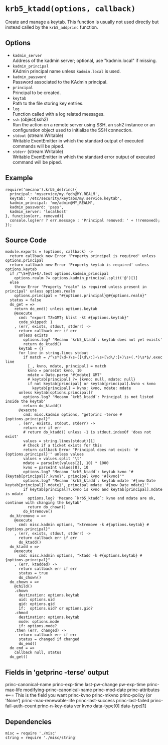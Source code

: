 
# `krb5_ktadd(options, callback)`

Create and manage a keytab. This function is usually not used directly but instead
called by the `krb5_addprinc` function.   

## Options

*   `kadmin_server`   
    Address of the kadmin server; optional, use "kadmin.local" if missing.   
*   `kadmin_principal`   
    KAdmin principal name unless `kadmin.local` is used.   
*   `kadmin_password`   
    Password associated to the KAdmin principal.   
*   `principal`   
    Principal to be created.   
*   `keytab`   
    Path to the file storing key entries.   
*   `log`   
    Function called with a log related messages.   
*   `ssh` (object|ssh2)   
    Run the action on a remote server using SSH, an ssh2 instance or an
    configuration object used to initialize the SSH connection.   
*   `stdout` (stream.Writable)   
    Writable EventEmitter in which the standard output of executed commands will
    be piped.   
*   `stderr` (stream.Writable)   
    Writable EventEmitter in which the standard error output of executed command
    will be piped.   

## Example

```
require('mecano').krb5_delrinc({
  principal: 'myservice/my.fqdn@MY.REALM',
  keytab: '/etc/security/keytabs/my.service.keytab',
  kadmin_principal: 'me/admin@MY_REALM',
  kadmin_password: 'pass',
  kadmin_server: 'localhost'
}, function(err, removed){
  console.log(err ? err.message : 'Principal removed: ' + !!removed);
});
```

## Source Code

    module.exports = (options, callback) ->
      return callback new Error 'Property principal is required' unless options.principal
      return callback new Error 'Property keytab is required' unless options.keytab
      if /^\S+@\S+$/.test options.kadmin_principal
        options.realm ?= options.kadmin_principal.split('@')[1]
      else
        throw Error 'Property "realm" is required unless present in principal' unless options.realm
        options.principal = "#{options.principal}@#{options.realm}"
      status = false
      do_get = =>
        return do_end() unless options.keytab
        @execute
          cmd: "export TZ=GMT; klist -kt #{options.keytab}"
          code_skipped: 1
        , (err, exists, stdout, stderr) ->
          return callback err if err
          unless exists
            options.log? 'Mecano `krb5_ktadd`: keytab does not yet exists'
            return do_ktadd() 
          keytab = {}
          for line in string.lines stdout
            if match = /^\s*(\d+)\s+([\d\/:]+\s+[\d\/:]+)\s+(.*)\s*$/.exec line
              [_, kvno, mdate, principal] = match
              kvno = parseInt kvno, 10
              mdate = Date.parse "#{mdate} GMT"
              # keytab[principal] ?= {kvno: null, mdate: null}
              if not keytab[principal] or keytab[principal].kvno < kvno
                keytab[principal] = kvno: kvno, mdate: mdate
          unless keytab[options.principal]?
            options.log? 'Mecano `krb5_ktadd`: Principal is not listed inside the keytab'
            return do_ktadd() 
          @execute
            cmd: misc.kadmin options, "getprinc -terse #{options.principal}"
          , (err, exists, stdout, stderr) ->
            return err if err
            # return do_ktadd() unless -1 is stdout.indexOf 'does not exist'
            values = string.lines(stdout)[1]
            # Check if a ticket exists for this
            return callback Error "Principal does not exist: '#{options.principal}'" unless values
            values = values.split '\t'
            mdate = parseInt(values[2], 10) * 1000
            kvno = parseInt values[8], 10
            options.log? "Mecano `krb5_ktadd`: keytab kvno '#{keytab[principal]?.kvno}', principal kvno '#{kvno}'"
            options.log? "Mecano `krb5_ktadd`: keytab mdate '#{new Date keytab[principal]?.mdate}', principal mdate '#{new Date mdate}'"
            if keytab[principal]?.kvno is kvno and keytab[principal].mdate is mdate
              options.log? 'Mecano `krb5_ktadd`: kvno and mdate are ok, continue with changing the keytab'
              return do_chown()
            do_ktremove()
      do_ktremove = =>
        @execute
          cmd: misc.kadmin options, "ktremove -k #{options.keytab} #{options.principal}"
        , (err, exists, stdout, stderr) ->
          return callback err if err
          do_ktadd()
      do_ktadd = =>
        @execute
          cmd: misc.kadmin options, "ktadd -k #{options.keytab} #{options.principal}"
        , (err, ktadded) ->
          return callback err if err
          status = true
          do_chown()
      do_chown = =>
        @child()
        .chown
          destination: options.keytab
          uid: options.uid
          gid: options.gid
          if:  options.uid? or options.gid?
        .chmod
          destination: options.keytab
          mode: options.mode
          if: options.mode?
        .then (err, changed) ->
          return callback err if err
          status = changed if changed
          do_end()
      do_end = =>
        callback null, status
      do_get()

## Fields in 'getprinc -terse' output

princ-canonical-name
princ-exp-time
last-pw-change
pw-exp-time
princ-max-life
modifying-princ-canonical-name
princ-mod-date
princ-attributes <=== This is the field you want
princ-kvno
princ-mkvno
princ-policy (or 'None')
princ-max-renewable-life
princ-last-success
princ-last-failed
princ-fail-auth-count
princ-n-key-data
ver
kvno
data-type[0]
data-type[1]

## Dependencies

    misc = require './misc'
    string = require './misc/string'


